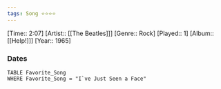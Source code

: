 ```yaml
---
tags: Song ⭐⭐⭐⭐ 
---
```

[Time:: 2:07]
[Artist:: [[The Beatles]]]
[Genre:: Rock]
[Played:: 1]
[Album:: [[Help!]]]
[Year:: 1965]
### Dates
````dataview
TABLE Favorite_Song
WHERE Favorite_Song = "I`ve Just Seen a Face"
````